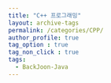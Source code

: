 ```yaml
---
title: "C++ 프로그래밍"
layout: archive-tags
permalink: /categories/CPP/
author_profile: true
tag_option : true
tag_non_click : true
tags: 
  - BackJoon-Java
---
```



